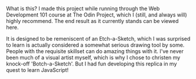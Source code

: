What is this?
I made this project while running through the Web Development 101 course at The Odin Project, which I (still, and always will) highly recommend. The end result as it currently stands can be viewed here.

It is designed to be remeniscent of an Etch-a-Sketch, which I was surprised to learn is actually considered a somewhat serious drawing tool by some. People with the requisite skillset can do amazing things with it. I've never been much of a visual artist myself, which is why I chose to christen my knock-off 'Botch-a-Sketch'. But I had fun developing this replica in my quest to learn JavaScript!

